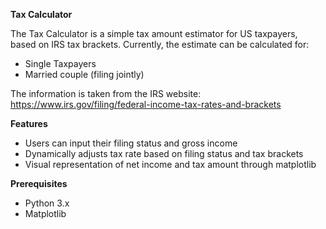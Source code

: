 **Tax Calculator**

The Tax Calculator is a simple tax amount estimator for US taxpayers, based on IRS tax brackets.
Currently, the estimate can be calculated for:
  - Single Taxpayers
  - Married couple (filing jointly)

The information is taken from the IRS website: https://www.irs.gov/filing/federal-income-tax-rates-and-brackets

**Features**
  - Users can input their filing status and gross income
  - Dynamically adjusts tax rate based on filing status and tax brackets
  - Visual representation of net income and tax amount through matplotlib

**Prerequisites**
  - Python 3.x
  - Matplotlib
